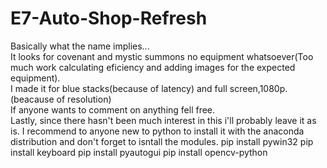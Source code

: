 # E7-Auto-Shop-Refresh
Basically what the name implies...<br>
It looks for covenant and mystic summons no equipment whatsoever(Too much work calculating eficiency and adding images for the expected equipment).<br>
I made it for blue stacks(because of latency) and full screen,1080p.(beacause of resolution)<br>
If anyone wants to comment on anything fell free.<br>
Lastly, since there hasn't been much interest in this i'll probably leave it as is.
I recommend to anyone new to python to install it with the anaconda distribution and don't forget to isntall the modules.
pip install pywin32
pip install keyboard
pip install pyautogui
pip install opencv-python
